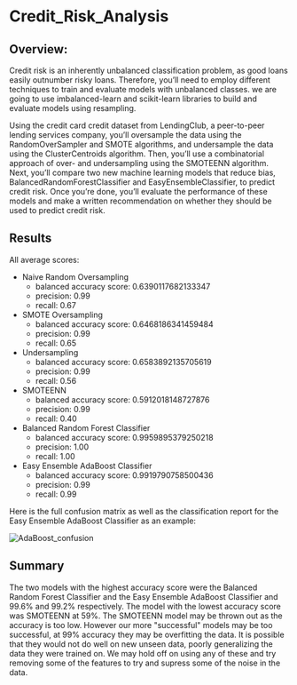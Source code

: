 # Credit_Risk_Analysis

## Overview:

Credit risk is an inherently unbalanced classification problem, as good loans easily outnumber risky loans. Therefore, you’ll need to employ different techniques to train and evaluate models with unbalanced classes. we are going to use imbalanced-learn and scikit-learn libraries to build and evaluate models using resampling.

Using the credit card credit dataset from LendingClub, a peer-to-peer lending services company, you’ll oversample the data using the RandomOverSampler and SMOTE algorithms, and undersample the data using the ClusterCentroids algorithm. Then, you’ll use a combinatorial approach of over- and undersampling using the SMOTEENN algorithm. Next, you’ll compare two new machine learning models that reduce bias, BalancedRandomForestClassifier and EasyEnsembleClassifier, to predict credit risk. Once you’re done, you’ll evaluate the performance of these models and make a written recommendation on whether they should be used to predict credit risk.

## Results
All average scores:
- Naive Random Oversampling
	- balanced accuracy score: 0.6390117682133347
	- precision: 0.99
	- recall: 0.67
- SMOTE Oversampling
	- balanced accuracy score: 0.6468186341459484
	- precision: 0.99
	- recall: 0.65
- Undersampling
	- balanced accuracy score: 0.6583892135705619
	- precision: 0.99
	- recall: 0.56
- SMOTEENN
	- balanced accuracy score: 0.5912018148727876
	- precision: 0.99
	- recall: 0.40
- Balanced Random Forest Classifier
	- balanced accuracy score: 0.9959895379250218
	- precision: 1.00
	- recall: 1.00
- Easy Ensemble AdaBoost Classifier
	- balanced accuracy score: 0.9919790758500436
	- precision: 0.99
	- recall: 0.99

Here is the full confusion matrix as well as the classification report for the Easy Ensemble AdaBoost Classifier as an example:

![AdaBoost_confusion](https://user-images.githubusercontent.com/35434608/194740111-c7ba1f2b-d242-4888-adf3-b722324ed4ae.png)

## Summary
The two models with the highest accuracy score were the Balanced Random Forest Classifier and the Easy Ensemble AdaBoost Classifier and 99.6% and 99.2% respectively. The model with the lowest accuracy score was SMOTEENN at 59%. The SMOTEENN model may be thrown out as the accuracy is too low. However our more "successful" models may be too successful, at 99% accuracy they may be overfitting the data. It is possible that they would not do well on new unseen data, poorly generalizing the data they were trained on. We may hold off on using any of these and try removing some of the features to try and supress some of the noise in the data.

